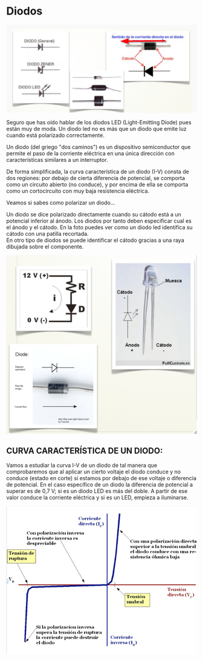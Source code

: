 
# Diodos

![](img/m3img2.1.png)

Seguro que has oído hablar de los diodos LED (Light-Emitting Diode) pues están muy de moda. Un diodo led no es más que un diodo que emite luz cuando está polarizado correctamente.

Un diodo (del griego "dos caminos") es un dispositivo semiconductor que permite el paso de la corriente eléctrica en una única dirección con características similares a un interruptor.

De forma simplificada, la curva característica de un diodo (I-V) consta de dos regiones: por debajo de cierta diferencia de potencial, se comporta como un circuito abierto (no conduce), y por encima de ella se comporta como un cortocircuito con muy baja resistencia eléctrica.

Veamos si sabes como polarizar un diodo...

Un diodo se dice polarizado directamente cuando su cátodo está a un potencial inferior al ánodo. Los diodos por tanto deben especificar cual es el ánodo y el cátodo. En la foto puedes ver como un diodo led identifica su cátodo con una patilla recortada.<br /> En otro tipo de diodos se puede identificar el cátodo gracias a una raya dibujada sobre el componente.

![](img/Captura_de_pantalla_2015-05-20_a_las_18.03.07.png)

## CURVA CARACTERÍSTICA DE UN DIODO:

Vamos a estudiar la curva I-V de un diodo de tal manera que comprobaremos que al aplicar un cierto voltaje el diodo conduce y no conduce (estado en corte) si estamos por debajo de ese voltaje o diferencia de potencial. En el caso específico de un diodo la diferencia de potencial a superar es de 0,7 V; si es un diodo LED es más del doble. A partir de ese valor conduce la corriente eléctrica y si es un LED, empieza a iluminarse.

![](img/Captura_de_pantalla_2015-05-20_a_las_18.10.15.png)
